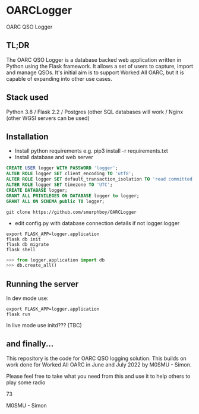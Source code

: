 # OARCLogger

OARC QSO Logger

## TL;DR

The OARC QSO Logger is a database backed web application written in Python using the Flask framework. It allows a set of users to capture, import and manage QSOs. It's initial aim is to support Worked All OARC, but it is capable of expanding into other use cases.

## Stack used

Python 3.8 / Flask 2.2 / Postgres (other SQL databases will work / Nginx (other WGSI servers can be used)

## Installation

* Install python requirements e.g. pip3 install -r requirements.txt
* Install database and web server

```sql
CREATE USER logger WITH PASSWORD 'logger';
ALTER ROLE logger SET client_encoding TO 'utf8';
ALTER ROLE logger SET default_transaction_isolation TO 'read committed';
ALTER ROLE logger SET timezone TO 'UTC';
CREATE DATABASE logger;
GRANT ALL PRIVILEGES ON DATABASE logger to logger;
GRANT ALL ON SCHEMA public TO logger;
```

```shell
git clone https://github.com/smurphboy/OARCLogger
```

* edit config.py with database connection details if not logger:logger

```shell
export FLASK_APP=logger.application
flask db init
flask db migrate
flask shell
```

```python
>>> from logger.application import db
>>> db.create_all()
```

## Running the server

In dev mode use:

```shell
export FLASK_APP=logger.application
flask run
```

In live mode use initd??? (TBC)

## and finally...

This repository is the code for OARC QSO logging solution. This builds on work done for Worked All OARC in June and July 2022 by M0SMU - Simon.

Please feel free to take what you need from this and use it to help others to play some radio

73

M0SMU - Simon
